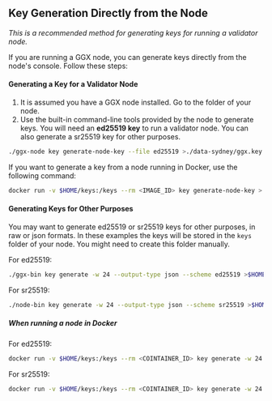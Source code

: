 ## Key Generation Directly from the Node
*This is a recommended method for generating keys for running a validator node.*

If you are running a GGX node, you can generate keys directly from the node's console. Follow these steps:

#### Generating a Key for a Validator Node

1. It is assumed you have a GGX node installed. Go to the folder of your node.
2. Use the built-in command-line tools provided by the node to generate keys. You will need an **ed25519 key** to run a validator node. You can also generate a sr25519 key for other purposes.

```bash
./ggx-node key generate-node-key --file ed25519 >./data-sydney/ggx.key
```
If you want to generate a key from a node running in Docker, use the following command:
```bash
docker run -v $HOME/keys:/keys --rm <IMAGE_ID> key generate-node-key > ./data-sydney/node.key
```

#### Generating Keys for Other Purposes

You may want to generate ed25519 or sr25519 keys for other purposes, in raw or json formats.
In these examples the keys will be stored in the `keys` folder of your node. You might need to create this folder manually.

For ed25519:
```bash
./ggx-bin key generate -w 24 --output-type json --scheme ed25519 >$HOME/keys/ed25519key.json
```
For sr25519:
```bash
./node-bin key generate -w 24 --output-type json --scheme sr25519 >$HOME/keys/sr25519key.json
```

##### When running a node in Docker

For ed25519:
```bash
docker run -v $HOME/keys:/keys --rm <COINTAINER_ID> key generate -w 24 --output-type json --scheme ed25519 >~/keys/ed25519key.json
```
For sr25519:
```bash
docker run -v $HOME/keys:/keys --rm <COINTAINER_ID> key generate -w 24 --output-type json --scheme sr25519 >~/keys/sr25519key.json
```
